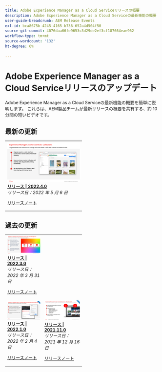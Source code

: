 ```yaml
---
title: Adobe Experience Manager as a Cloud Serviceリリースの概要
description: Adobe Experience Manager as a Cloud Serviceの最新機能の概要
user-guide-breadcrumb: AEM Release Events
exl-id: bca8675b-4245-4165-b736-652a4d504f50
source-git-commit: 4076daa66fe9653c3d29de2ef3cf187664eae962
workflow-type: tm+mt
source-wordcount: '132'
ht-degree: 6%

---
```


# Adobe Experience Manager as a Cloud Serviceリリースのアップデート

Adobe Experience Manager as a Cloud Serviceの最新機能の概要を簡単に説明します。 これらは、AEM製品チームが最新リリースの概要を共有する、約 10 分間の短いビデオです。

## 最新の更新

<table style="max-width: 50%;">
<tr>
  <td>
    <a href="./2022/2022-4-0.md">
      <img alt="2022.4.0 リリース" src="./2022/assets/2022-4-0.png" />
    </a>
    <div>
      <a href="./2022/2022-4-0.md">
        <strong>リリース | 2022.4.0</strong>
        <br/>
      </a>
        <em>リリース日：2022 年 5 月 6 日 </em>
    </div>
    <p>
      <a href="https://experienceleague.adobe.com/docs/experience-manager-cloud-service/content/release-notes/release-notes/release-notes-current.html">リリースノート</a>
    <p>
  </td>
</tr>  
</table>

## 過去の更新

<table style="max-width: 50%;">
<tr>
  <td>
    <a href="./2022/2022-3-0.md">
      <img alt="2022.3.0 リリース" src="./2022/assets/2022-3-0.png" />
    </a>
    <div>
      <a href="./2022/2022-3-0.md">
        <strong>リリース | 2022.3.0</strong>
        <br/>
      </a>
        <em>リリース日： 2022 年 3 月 31 日 </em>
    </div>
    <p>
      <a href="https://experienceleague.adobe.com/docs/experience-manager-cloud-service/content/release-notes/release-notes/release-notes-current.html">リリースノート</a>
    <p>
  </td>
</tr> 
<tr>
  <td>
    <a href="./2022/2022-1-0.md">
      <img alt="2022-1-0リリース" src="./2022/assets/2022-1-0.png" />
    </a>
    <div>
      <a href="./2022/2022-1-0.md">
        <strong>リリース | 2022.1.0</strong>
        <br/>
      </a>
        <em>リリース日： 2022 年 2 月 4 日 </em>
    </div>
    <p>
      <a href="https://experienceleague.adobe.com/docs/experience-manager-cloud-service/content/release-notes/release-notes/2022/release-notes-2022-1-0.html">リリースノート</a>
    <p>
  </td>
  <td>
    <a href="./2021/2021-11-0.md">
      <img alt="2021.11.0 AEMCS リリース" src="./2021/assets/2021-11-0.png" />
    </a>
    <div>
    <a href="./2021/2021-11-0.md">
        <strong>リリース | 2021.11.0</strong>
        <br/>
      </a>
    <em>リリース日： 2021 年 12 月 16 日</em>
    </div>
    <p>
      <a href="https://experienceleague.adobe.com/docs/experience-manager-cloud-service/content/release-notes/release-notes/2021/release-notes-2021-11-0.html">リリースノート</a>
    <p>
  </td>
</tr>
</table>
